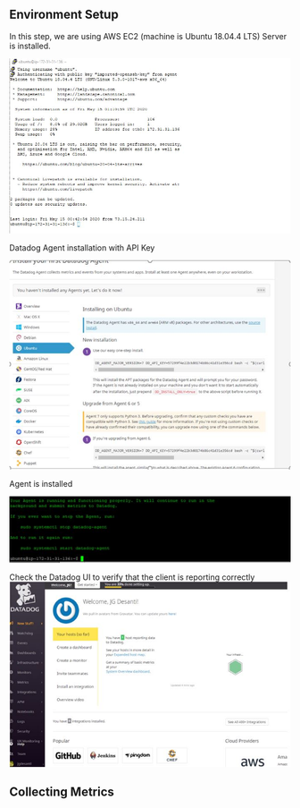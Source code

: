 
## Environment Setup

In this step, we are using AWS EC2 (machine is Ubuntu 18.04.4 LTS)
Server is installed.


![Image of EC2](EC2-UP.JPG)


Datadog Agent installation with API Key

![Agent](2-DDagent.JPG)

Agent is installed

![Agent](3-DDagent.JPG)

Check the Datadog UI to verify that the client is reporting correctly
![Agent](4-DDagent.JPG)

## Collecting Metrics


